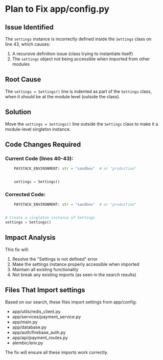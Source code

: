 # Plan to Fix app/config.py

## Issue Identified
The `settings` instance is incorrectly defined inside the `Settings` class on line 43, which causes:
1. A recursive definition issue (class trying to instantiate itself)
2. The `settings` object not being accessible when imported from other modules

## Root Cause
The `settings = Settings()` line is indented as part of the `Settings` class, when it should be at the module level (outside the class).

## Solution
Move the `settings = Settings()` line outside the `Settings` class to make it a module-level singleton instance.

## Code Changes Required

### Current Code (lines 40-43):
```python
    PAYSTACK_ENVIRONMENT: str = "sandbox"  # or "production"


    settings = Settings()
```

### Corrected Code:
```python
    PAYSTACK_ENVIRONMENT: str = "sandbox"  # or "production"


# Create a singleton instance of Settings
settings = Settings()
```

## Impact Analysis
This fix will:
1. Resolve the "Settings is not defined" error
2. Make the settings instance properly accessible when imported
3. Maintain all existing functionality
4. Not break any existing imports (as seen in the search results)

## Files That Import settings
Based on our search, these files import settings from app/config:
- app/utils/redis_client.py
- app/services/payment_service.py
- app/main.py
- app/database.py
- app/auth/firebase_auth.py
- app/api/payment_routes.py
- alembic/env.py

The fix will ensure all these imports work correctly.